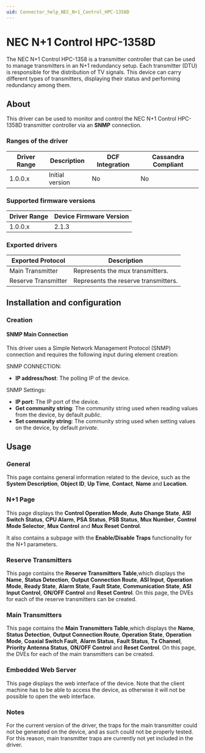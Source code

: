 ```yaml
---
uid: Connector_help_NEC_N+1_Control_HPC-1358D
---
```


# NEC N+1 Control HPC-1358D

The NEC N+1 Control HPC-1358 is a transmitter controller that can be used to manage transmitters in an N+1 redundancy setup. Each transmitter (DTU) is responsible for the distribution of TV signals. This device can carry different types of transmitters, displaying their status and performing redundancy among them.

## About

This driver can be used to monitor and control the NEC N+1 Control HPC-1358D transmitter controller via an **SNMP** connection.

### Ranges of the driver

| **Driver Range** | **Description** | **DCF Integration** | **Cassandra Compliant** |
|------------------|-----------------|---------------------|-------------------------|
| 1.0.0.x          | Initial version | No                  | No                      |

### Supported firmware versions

| **Driver Range** | **Device Firmware Version** |
|------------------|-----------------------------|
| 1.0.0.x          | 2.1.3                       |

### Exported drivers

| **Exported Protocol** | **Description**                      |
|-----------------------|--------------------------------------|
| Main Transmitter      | Represents the mux transmitters.     |
| Reserve Transmitter   | Represents the reserve transmitters. |

## Installation and configuration

### Creation

#### SNMP Main Connection

This driver uses a Simple Network Management Protocol (SNMP) connection and requires the following input during element creation:

SNMP CONNECTION:

- **IP address/host**: The polling IP of the device.

SNMP Settings:

- **IP port**: The IP port of the device.
- **Get community string**: The community string used when reading values from the device, by default *public*.
- **Set community string**: The community string used when setting values on the device, by default *private*.

## Usage

### General

This page contains general information related to the device, such as the **System Description**, **Object ID**, **Up Time**, **Contact**, **Name** and **Location**.

### N+1 Page

This page displays the **Control Operation Mode**, **Auto Change State**, **ASI Switch Status**, **CPU Alarm**, **PSA Status**, **PSB Status**, **Mux Number**, **Control Mode Selector**, **Mux Control** and **Mux Reset Control**.

It also contains a subpage with the **Enable/Disable Traps** functionality for the N+1 parameters.

### Reserve Transmitters

This page contains the **Reserve Transmitters Table**,which displays the **Name**, **Status Detection**, **Output Connection Route**, **ASI Input**, **Operation Mode**, **Ready State**, **Alarm State**, **Fault State**, **Communication State**, **ASI Input Control**, **ON/OFF Control** and **Reset Control**. On this page, the DVEs for each of the reserve transmitters can be created.

### Main Transmitters

This page contains the **Main Transmitters Table**,which displays the **Name**, **Status Detection**, **Output Connection Route**, **Operation State**, **Operation Mode**, **Coaxial Switch Fault**, **Alarm Status**, **Fault Status**, **Tx Channel**, **Priority Antenna Status**, **ON/OFF Control** and **Reset Control**. On this page, the DVEs for each of the main transmitters can be created.

### Embedded Web Server

This page displays the web interface of the device. Note that the client machine has to be able to access the device, as otherwise it will not be possible to open the web interface.

### Notes

For the current version of the driver, the traps for the main transmitter could not be generated on the device, and as such could not be properly tested. For this reason, main transmitter traps are currently not yet included in the driver.
